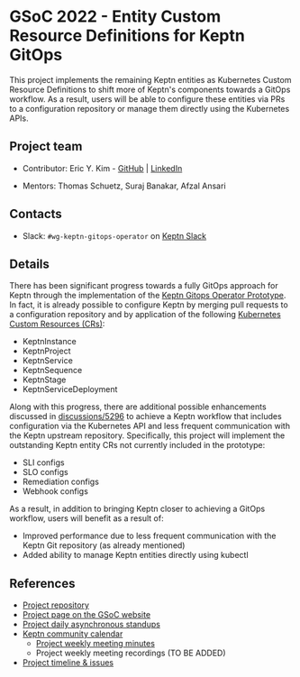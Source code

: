 GSoC 2022 - Entity Custom Resource Definitions for Keptn GitOps
==========

This project implements the remaining Keptn entities as Kubernetes Custom Resource Definitions
to shift more of Keptn's components towards a GitOps workflow.
As a result, users will be able to configure these entities 
via PRs to a configuration repository or manage them directly using the Kubernetes APIs.

## Project team

- Contributor: Eric Y. Kim - [GitHub](https://github.com/eyskim) | [LinkedIn](https://www.linkedin.com/in/eykim195/)

- Mentors:
Thomas Schuetz,
Suraj Banakar,
Afzal Ansari

## Contacts

- Slack: `#wg-keptn-gitops-operator` on [Keptn Slack](https://keptn.sh/community/#slack)

## Details

There has been significant progress towards a fully GitOps approach for Keptn through the implementation of the [Keptn Gitops Operator Prototype](https://github.com/keptn-sandbox/keptn-gitops-operator). In fact, it is already possible to configure Keptn by merging pull requests to a configuration repository and by application of the following [Kubernetes Custom Resources (CRs)](https://github.com/keptn-sandbox/keptn-gitops-operator#custom-resources):
- KeptnInstance
- KeptnProject
- KeptnService
- KeptnSequence
- KeptnStage
- KeptnServiceDeployment

Along with this progress, there are additional possible enhancements discussed in [discussions/5296](https://github.com/keptn/keptn/discussions/5296) to achieve a Keptn workflow that includes configuration via the Kubernetes API and less frequent communication with the Keptn upstream repository. Specifically, this project will implement the outstanding Keptn entity CRs not currently included in the prototype:
- SLI configs
- SLO configs
- Remediation configs
- Webhook configs

As a result, in addition to bringing Keptn closer to achieving a GitOps workflow, users will benefit as a result of:
- Improved performance due to less frequent communication with the Keptn Git repository (as already mentioned)
- Added ability to manage Keptn entities directly using kubectl

## References

* [Project repository](https://github.com/keptn-sandbox/keptn-gitops-operator)
* [Project page on the GSoC website](https://summerofcode.withgoogle.com/programs/2022/projects/yd9z3DBo)
* [Project daily asynchronous standups](https://github.com/keptn-sandbox/keptn-gitops-operator/wiki/GSoC-22:-Entity-CRDs-Asynchronous-Daily-Standups)
* [Keptn community calendar](https://calendar.google.com/calendar/u/0/embed?src=dynatrace.com_abjrh1ukf18ih477tb1ekag2ag@group.calendar.google.com)
    * [Project weekly meeting minutes](https://docs.google.com/document/d/11bA3hswCThFNZKFGFN5XMyPDvAjpVW3nBvzAw-CXSS4)
    * Project weekly meeting recordings (TO BE ADDED)
* [Project timeline & issues](https://github.com/keptn-sandbox/keptn-gitops-operator/projects/1)
